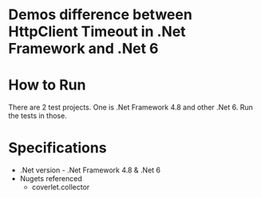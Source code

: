# Demos difference between HttpClient Timeout in .Net Framework and .Net 6

# How to Run

There are 2 test projects. One is .Net Framework 4.8 and other .Net 6. Run the tests in those. 

# Specifications

- .Net version - .Net Framework 4.8 & .Net 6
- Nugets referenced
	- coverlet.collector